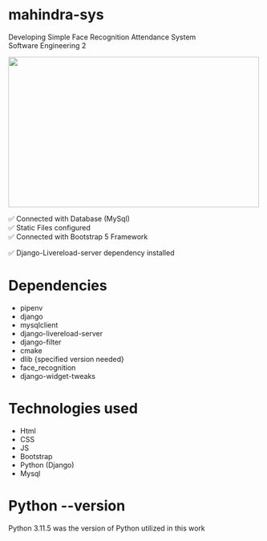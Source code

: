 # mahindra-sys
Developing Simple Face Recognition Attendance System <br>
Software Engineering 2 

<img src="https://github.com/markennlagliva/backendfolio/blob/main/static/assets/project-1.png" height="300" width="500" />

✅ Connected with Database (MySql) <br>
✅ Static Files configured <br>
✅ Connected with Bootstrap 5 Framework <br>

✅ Django-Livereload-server dependency installed

# Dependencies <br>
- pipenv <br>
- django <br>
- mysqlclient <br>
- django-livereload-server <br>
- django-filter <br>
- cmake <br>
- dlib {specified version needed} <br>
- face_recognition <br>
- django-widget-tweaks <br>

# Technologies used
- Html <br>
- CSS <br>
- JS <br>
- Bootstrap <br>
- Python (Django) <br>
- Mysql <br>

# Python --version <br>
Python 3.11.5 was the 
version of Python utilized in this work <br>
